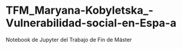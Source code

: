 # TFM_Maryana-Kobyletska_-Vulnerabilidad-social-en-Espa-a
Notebook de Jupyter del Trabajo de Fin de Máster
